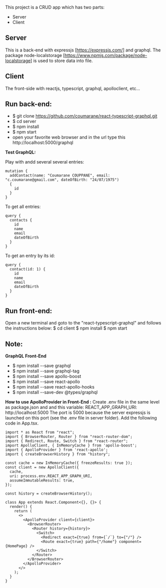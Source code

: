 This project is a CRUD app which has two parts:
- Server
- Client

## Server
This is a back-end with expressjs [https://expressjs.com/] and graphql.
The package node-localstorage [https://www.npmjs.com/package/node-localstorage] is used to store data into file.

## Client
The front-side with reactjs, typescript, graphql, apolloclient, etc...


## Run back-end:
- $ git clone https://github.com/coumarane/react-typescript-graphql.git
- $ cd server
- $ npm install
- $ npm start
- open your favorite web browser and in the url type this http://localhost:5000/graphql

**Test GraphQL:**

Play with andd several several entries:
```
mutation {
  addContact(name: "Coumarane COUPPANE", email: "c.coumarane@gmail.com", dateOfBirth: "24/07/1975")
  {
    id
  }
}
```

To get all entries:

```
query {
  contacts {
    id
    name
    email
    dateOfBirth
  }
}
```

To get an entry by its id:

```
query {
  contact(id: 1) {
    id
    name
    email
    dateOfBirth
  }
}
```

## Run front-end:
Open a new terminal and goto to the "react-typescript-graphql" and follows the instructions below:
$ cd client
$ npm install
$ npm start

## Note:

**GraphQL Front-End**
- $ npm install --save graphql
- $ npm install --save graphql-tag
- $ npm install --save apollo-boost
- $ npm install --save react-apollo
- $ npm install --save react-apollo-hooks
- $ npm install --save-dev  @types/graphql

**How to use ApolloProvider in Front-End :**
Create .env file in the same level as package.json and and this variable: 
REACT_APP_GRAPH_URI: http://localhost:5000
The port is 5000 because the server expressjs is launched on this port (see the .env file in server folder).
Add the following code in App.tsx.

```
import * as React from "react";
import { BrowserRouter, Router } from "react-router-dom";
import { Redirect, Route, Switch } from "react-router";
import ApolloClient, { InMemoryCache } from 'apollo-boost';
import { ApolloProvider } from 'react-apollo';
import { createBrowserHistory } from "history";

const cache = new InMemoryCache({ freezeResults: true });
const client = new ApolloClient({
  cache,
  uri: process.env.REACT_APP_GRAPH_URI,
  assumeImmutableResults: true,
});

const history = createBrowserHistory();

class App extends React.Component<{}, {}> {
  render() {
    return (
      <>
        <ApolloProvider client={client}>
          <BrowserRouter>
            <Router history={history}>
              <Switch>
                <Redirect exact={true} from={`/`} to={"/"} />
                <Route exact={true} path={"/home"} component={HomePage} />
              </Switch>
            </Router>
          </BrowserRouter>
        </ApolloProvider>
      </>
    );
  }
}
```
